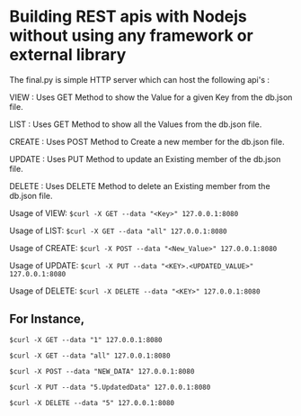 # Building REST apis with Nodejs without using any framework or external library

The final.py is simple HTTP server which can host the following api's :

VIEW : Uses GET Method to show the Value for a given Key from the db.json file.

LIST : Uses GET Method to show all the Values from the db.json file.		

CREATE : Uses POST Method to Create a new member for the db.json file.

UPDATE : Uses PUT Method to update an Existing member of the db.json file.

DELETE : Uses DELETE Method to delete an Existing member from the db.json file.
		

Usage of VIEW:  `$curl -X GET --data "<Key>" 127.0.0.1:8080`

Usage of LIST: `$curl -X GET --data "all" 127.0.0.1:8080`

Usage of CREATE:  `$curl -X POST --data "<New_Value>" 127.0.0.1:8080`

Usage of UPDATE: `$curl -X PUT --data "<KEY>.<UPDATED_VALUE>" 127.0.0.1:8080`

Usage of DELETE: `$curl -X DELETE --data "<KEY>" 127.0.0.1:8080`
	
	

## For Instance,

	$curl -X GET --data "1" 127.0.0.1:8080
	
	$curl -X GET --data "all" 127.0.0.1:8080
	
	$curl -X POST --data "NEW_DATA" 127.0.0.1:8080
	
	$curl -X PUT --data "5.UpdatedData" 127.0.0.1:8080
	
	$curl -X DELETE --data "5" 127.0.0.1:8080
